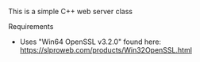 This is a simple C++ web server class

Requirements
* Uses "Win64 OpenSSL v3.2.0" found here: https://slproweb.com/products/Win32OpenSSL.html